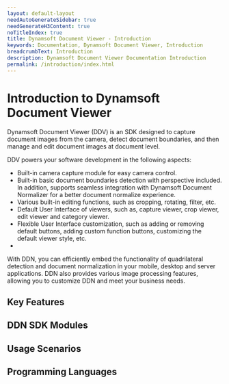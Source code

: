 ```yaml
---
layout: default-layout
needAutoGenerateSidebar: true
needGenerateH3Content: true
noTitleIndex: true
title: Dynamsoft Document Viewer - Introduction
keywords: Documentation, Dynamsoft Document Viewer, Introduction
breadcrumbText: Introduction
description: Dynamsoft Document Viewer Documentation Introduction
permalink: /introduction/index.html
---
```


# Introduction to Dynamsoft Document Viewer

Dynamsoft Document Viewer (DDV) is an SDK designed to capture document images from the camera, detect document boundaries, and then manage and edit document images at document level.

DDV powers your software development in the following aspects:

- Built-in camera capture module for easy camera control.
- Built-in basic document boundaries detection with perspective included. In addition, supports seamless integration with Dynamsoft Document Normalizer for a better document normalize experience.
- Various built-in editing functions, such as cropping, rotating, filter, etc.
- Default User Interface of viewers, such as, capture viewer, crop viewer, edit viewer and category viewer. 
- Flexible User Interface customization, such as adding or removing default buttons, adding custom function buttons, customizing the default viewer style, etc.
- 

With DDN, you can efficiently embed the functionality of quadrilateral detection and document normalization in your mobile, desktop and server applications. DDN also provides various image processing features, allowing you to customize DDN and meet your business needs.

## Key Features



## DDN SDK Modules



## Usage Scenarios



## Programming Languages


